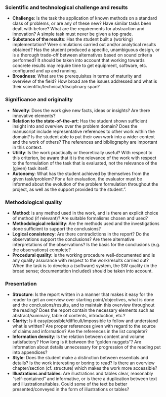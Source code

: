 ### Scientific and technological challenge and results

- **Challenge**: Is the task the application of known methods on a standard class of problems, or are any of these new? Have similar tasks been dealt with before? What are the requirements for abstraction and innovation? A simple task must never be given a top grade.
- **Substance of the results**: Has the student built a (working) implementation? Were simulations carried out and/or analytical results obtained? Has the student produced a specific, unambiguous design, or is a thorough trade-off between alternatives based on sound criteria performed? It should be taken into account that working towards concrete results may require time to get equipment, software, etc. configured and up and running.
- **Broadness**: What are the prerequisites in terms of maturity and overview of the field? How broad are the issues addressed and what is their scientific/technical/disciplinary span?

### Significance and originality

- **Novelty**: Does the work give new facts, ideas or insights? Are there innovative elements? 
- **Relation to the state-of-the-art**: Has the student shown sufficient insight into and overview over the problem domain? Does the manuscript include representative references to other work within the domain? Is the student able to put their own work into a wider context and the work of others? The references and bibliography are important in this context.
- **Utility**: Is the work practically or theoretically useful? With respect to this criterion, be aware that it is the relevance of the work with respect to the formulation of the task that is evaluated, not the relevance of the (given) task itself.
- **Autonomy**: What has the student achieved by themselves from the given task/problem? For a fair evaluation, the evaluator must be informed about the evolution of the problem formulation throughout the project, as well as the support provided to the student.”.

### Methodological quality

- **Method**: Is any method used in the work, and is there an explicit choice of method (if relevant)? Are suitable formalisms chosen and used?
- **Methodological reliability**: Are the methods used and the investigations done sufficient to support the conclusions?
- **Logical consistency**: Are there contradictions in the report? Do the observations support the conclusions? Are there alternative interpretations of the observations? Is the basis for the conclusions (e.g. the observations) complete?
- **Procedural quality**: Is the working procedure well-documented and is any quality assurance with respect to the work/results carried out? When the task is to develop a (software) system, the SW quality (in the broad sense; documentation included) should be taken into account.

### Presentation

- **Structure**: Is the report written in a manner that makes it easy for the reader to get an overview over starting point/objectives, what is done and the conclusions/results, and to maintain this overview throughout the reading? Does the report contain the necessary elements such as abstract/summary, table of contents, introduction, etc.?
- **Clarity**: Is it easy/possible/difficult/impossible to follow and understand what is written? Are proper references given with regard to the source of claims and information? Are the references in the list complete?
- **Information density**: Is the relation between content and volume satisfactory? How long is it between the “golden nuggets”? Are information about details unnecessary for progression of the reading put into appendices?
- **Style**: Does the student make a distinction between essentials and details? Is the work interesting or boring to read? Is there an overview chapter/section (cf. structure) which makes the work more accessible?
- **Illustrations and tables**: Are illustrations and tables clear, reasonably “self-contained” and informative, or is there a duplication between text and illustrations/tables. Could some of the text be better presented/conveyed in the form of illustrations or tables?

